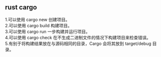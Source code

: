 ##  rust cargo 
 1.可以使用 cargo new 创建项目。   
 2.可以使用 cargo build 构建项目。   
 3.可以使用 cargo run 一步构建并运行项目。   
 4.可以使用 cargo check 在不生成二进制文件的情况下构建项目来检查错误。   
 5.有别于将构建结果放在与源码相同的目录，Cargo 会将其放到 target/debug 目录。   